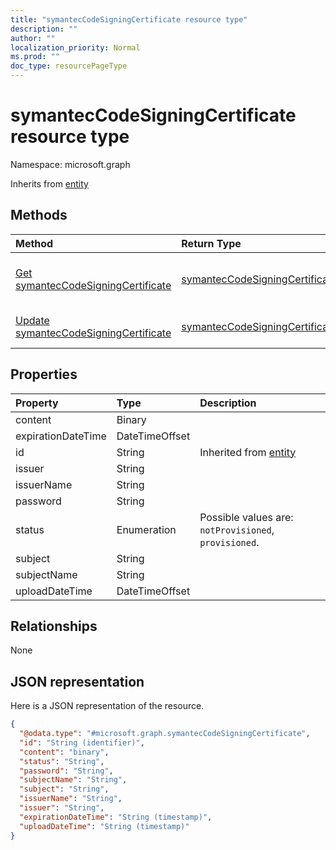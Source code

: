 ```yaml
---
title: "symantecCodeSigningCertificate resource type"
description: ""
author: ""
localization_priority: Normal
ms.prod: ""
doc_type: resourcePageType
---
```


# symantecCodeSigningCertificate resource type


Namespace: microsoft.graph




Inherits from [entity](../resources/entity.md)

## Methods
|Method|Return Type|Description|
|:---|:---|:---|
|[Get symantecCodeSigningCertificate](../api/symanteccodesigningcertificate-get.md)|[symantecCodeSigningCertificate](../resources/symanteccodesigningcertificate.md)|Read properties and relationships of the [symantecCodeSigningCertificate](../resources/symanteccodesigningcertificate.md) object.|
|[Update symantecCodeSigningCertificate](../api/symanteccodesigningcertificate-update.md)|[symantecCodeSigningCertificate](../resources/symanteccodesigningcertificate.md)|Update the properties of a [symantecCodeSigningCertificate](../resources/symanteccodesigningcertificate.md) object.|

## Properties
|Property|Type|Description|
|:---|:---|:---|
|content|Binary||
|expirationDateTime|DateTimeOffset||
|id|String| Inherited from [entity](../resources/entity.md)|
|issuer|String||
|issuerName|String||
|password|String||
|status|Enumeration| Possible values are: `notProvisioned`, `provisioned`.|
|subject|String||
|subjectName|String||
|uploadDateTime|DateTimeOffset||

## Relationships
None

## JSON representation
Here is a JSON representation of the resource.
<!-- {
  "blockType": "resource",
  "keyProperty": "id",
  "@odata.type": "microsoft.graph.symantecCodeSigningCertificate",
  "baseType": "microsoft.graph.entity",
  "openType": false
}
-->
``` json
{
  "@odata.type": "#microsoft.graph.symantecCodeSigningCertificate",
  "id": "String (identifier)",
  "content": "binary",
  "status": "String",
  "password": "String",
  "subjectName": "String",
  "subject": "String",
  "issuerName": "String",
  "issuer": "String",
  "expirationDateTime": "String (timestamp)",
  "uploadDateTime": "String (timestamp)"
}
```

